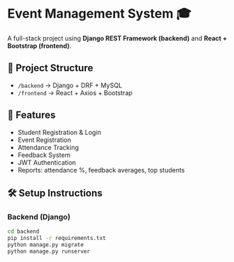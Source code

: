 # Event Management System 🎓

A full-stack project using **Django REST Framework (backend)** and **React + Bootstrap (frontend)**.

## 📂 Project Structure
- `/backend` → Django + DRF + MySQL
- `/frontend` → React + Axios + Bootstrap

## 🚀 Features
- Student Registration & Login
- Event Registration
- Attendance Tracking
- Feedback System
- JWT Authentication
- Reports: attendance %, feedback averages, top students

## 🛠️ Setup Instructions

### Backend (Django)
```bash
cd backend
pip install -r requirements.txt
python manage.py migrate
python manage.py runserver
